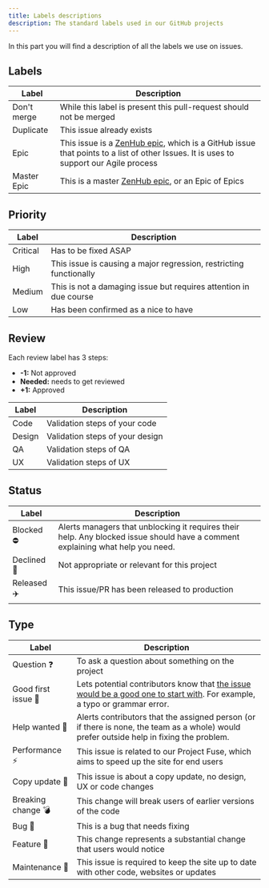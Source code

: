 ```yaml
---
title: Labels descriptions
description: The standard labels used in our GitHub projects
---
```


In this part you will find a description of all the labels we use on issues.

## Labels

Label       | Description
----------- | -----------------------------------------------------------------------------------------
Don't merge | While this label is present this pull-request should not be merged
Duplicate   | This issue already exists
Epic        | This issue is a [ZenHub epic](https://www.zenhub.com/blog/working-with-epics-in-github/), which is a GitHub issue that points to a list of other Issues. It is uses to support our Agile process
Master Epic | This is a master [ZenHub epic](https://www.zenhub.com/blog/working-with-epics-in-github/), or an Epic of Epics

## Priority

Label    | Description
-------- | ------------------------------------------------------------------
Critical | Has to be fixed ASAP
High     | This issue is causing a major regression, restricting functionally
Medium   | This is not a damaging issue but requires attention in due course
Low      | Has been confirmed as a nice to have

## Review

Each review label has 3 steps:

- **-1:** Not approved
- **Needed:** needs to get reviewed
- **+1:** Approved

Label  | Description
------ | -------------------------------
Code   | Validation steps of your code
Design | Validation steps of your design
QA     | Validation steps of QA
UX     | Validation steps of UX

## Status

Label       | Description
----------- | --------------------------------------------
Blocked ⛔  | Alerts managers that unblocking it requires their help. Any blocked issue should have a comment explaining what help you need.
Declined 🚫 | Not appropriate or relevant for this project
Released ✈️  | This issue/PR has been released to production                  

## Type

Label            | Description
---------------- | --------------------------------------------------------------------------------------------------------------------------------------------------------------------------------------------------------------------
Question ❓      | To ask a question about something on the project
Good first issue 🔰 | Lets potential contributors know that [the issue would be a good one to start with](https://help.github.com/articles/helping-new-contributors-find-your-project-with-labels/). For example, a typo or grammar error.
Help wanted 🏮   | Alerts contributors that the assigned person (or if there is none, the team as a whole) would prefer outside help in fixing the problem.
Performance ⚡️  | This issue is related to our Project Fuse, which aims to speed up the site for end users
Copy update 📝   | This issue is about a copy update, no design, UX or code changes
Breaking change 💣 | This change will break users of earlier versions of the code
Bug 🐛           | This is a bug that needs fixing
Feature 🎁       | This change represents a substantial change that users would notice
Maintenance 🔨   | This issue is required to keep the site up to date with other code, websites or updates
